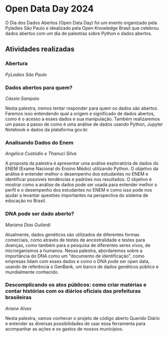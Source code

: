 # Open Data Day 2024 

O Dia dos Dados Abertos (Open Data Day) foi um evento organizado pela Pyladies São Paulo e idealizado pela Open Knowledge Brasil que celebrou dados abertos com um dia de palestras sobre Python e dados abertos.

## Atividades realizadas

### Abertura
_PyLadies São Paulo_

### Dados abertos para quem?
_Cássia Sampaio_

Nesta palestra, iremos tentar responder para quem os dados são abertos. Faremos isso entendendo qual a origem e significado de dados abertos, como é o acesso a esses dados e sua manipulação. Também realizaremos um passo a passo de como é uma análise de dados usando Python, Jupyter Notebook e dados da plataforma gov.br.

### Analisando Dados do Enem
_Angélica Custódio e Thanuci Silva_

A proposta da palestra é apresentar uma análise exploratória de dados do ENEM (Exame Nacional do Ensino Médio) utilizando Python. O objetivo da análise é entender melhor o desempenho dos estudantes no ENEM e identificar possíveis tendências e padrões nos resultados. O objetivo é mostrar como a análise de dados pode ser usada para entender melhor o perfil e o desempenho dos estudantes no ENEM e como isso pode nos ajudar a levantar questões importantes na perspectiva do sistema de educação no Brasil.


### DNA pode ser dado aberto?
_Mariana Dias Guilardi_

Atualmente, dados genéticos são utilizados de diferentes formas comerciais, como através de testes de ancestralidade e testes para doenças, como também para a pesquisa de diferentes seres vivos, de microrganismos a humanos. Nessa palestra, abordaremos sobre a importância do DNA como um "documento de identificação", como empresas lidam com esses dados e como o DNA pode ser open data, usando de referência o GenBank, um banco de dados genéticos público e mundialmente conhecido.

### Descomplicando os atos públicos: como criar matérias e contar histórias com os diários oficiais das prefeituras brasileiras
_Ariane Alves_

Nesta palestra, vamos conhecer o projeto de código aberto Querido Diário e entender as diversas possibilidades de usar essa ferramenta para acompanhar as ações e os gastos de nossos municípios.
